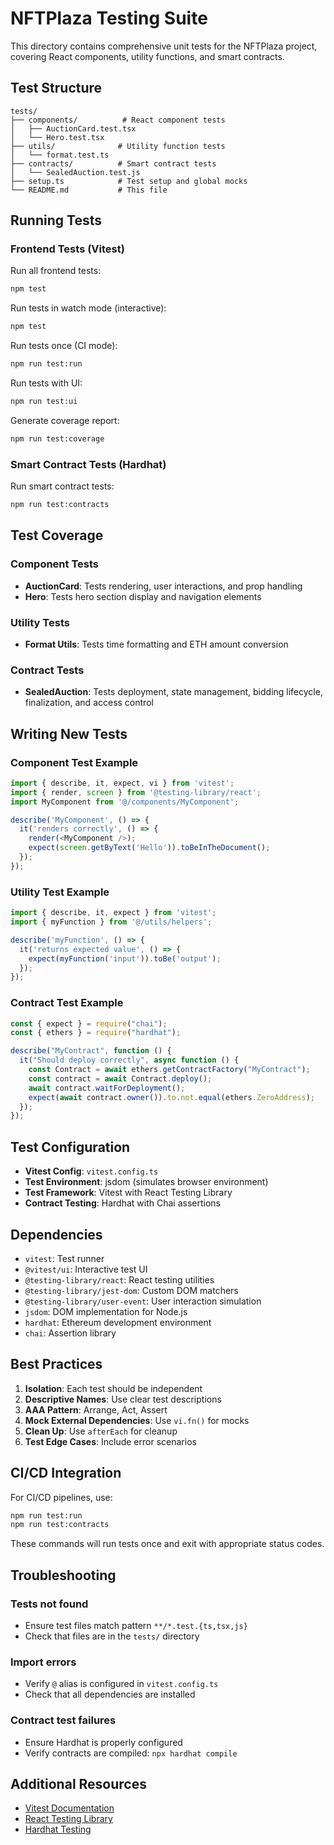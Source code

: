 # NFTPlaza Testing Suite

This directory contains comprehensive unit tests for the NFTPlaza project, covering React components, utility functions, and smart contracts.

## Test Structure

```
tests/
├── components/          # React component tests
│   ├── AuctionCard.test.tsx
│   └── Hero.test.tsx
├── utils/              # Utility function tests
│   └── format.test.ts
├── contracts/          # Smart contract tests
│   └── SealedAuction.test.js
├── setup.ts            # Test setup and global mocks
└── README.md           # This file
```

## Running Tests

### Frontend Tests (Vitest)

Run all frontend tests:
```bash
npm test
```

Run tests in watch mode (interactive):
```bash
npm test
```

Run tests once (CI mode):
```bash
npm run test:run
```

Run tests with UI:
```bash
npm run test:ui
```

Generate coverage report:
```bash
npm run test:coverage
```

### Smart Contract Tests (Hardhat)

Run smart contract tests:
```bash
npm run test:contracts
```

## Test Coverage

### Component Tests
- **AuctionCard**: Tests rendering, user interactions, and prop handling
- **Hero**: Tests hero section display and navigation elements

### Utility Tests
- **Format Utils**: Tests time formatting and ETH amount conversion

### Contract Tests
- **SealedAuction**: Tests deployment, state management, bidding lifecycle, finalization, and access control

## Writing New Tests

### Component Test Example
```typescript
import { describe, it, expect, vi } from 'vitest';
import { render, screen } from '@testing-library/react';
import MyComponent from '@/components/MyComponent';

describe('MyComponent', () => {
  it('renders correctly', () => {
    render(<MyComponent />);
    expect(screen.getByText('Hello')).toBeInTheDocument();
  });
});
```

### Utility Test Example
```typescript
import { describe, it, expect } from 'vitest';
import { myFunction } from '@/utils/helpers';

describe('myFunction', () => {
  it('returns expected value', () => {
    expect(myFunction('input')).toBe('output');
  });
});
```

### Contract Test Example
```javascript
const { expect } = require("chai");
const { ethers } = require("hardhat");

describe("MyContract", function () {
  it("Should deploy correctly", async function () {
    const Contract = await ethers.getContractFactory("MyContract");
    const contract = await Contract.deploy();
    await contract.waitForDeployment();
    expect(await contract.owner()).to.not.equal(ethers.ZeroAddress);
  });
});
```

## Test Configuration

- **Vitest Config**: `vitest.config.ts`
- **Test Environment**: jsdom (simulates browser environment)
- **Test Framework**: Vitest with React Testing Library
- **Contract Testing**: Hardhat with Chai assertions

## Dependencies

- `vitest`: Test runner
- `@vitest/ui`: Interactive test UI
- `@testing-library/react`: React testing utilities
- `@testing-library/jest-dom`: Custom DOM matchers
- `@testing-library/user-event`: User interaction simulation
- `jsdom`: DOM implementation for Node.js
- `hardhat`: Ethereum development environment
- `chai`: Assertion library

## Best Practices

1. **Isolation**: Each test should be independent
2. **Descriptive Names**: Use clear test descriptions
3. **AAA Pattern**: Arrange, Act, Assert
4. **Mock External Dependencies**: Use `vi.fn()` for mocks
5. **Clean Up**: Use `afterEach` for cleanup
6. **Test Edge Cases**: Include error scenarios

## CI/CD Integration

For CI/CD pipelines, use:
```bash
npm run test:run
npm run test:contracts
```

These commands will run tests once and exit with appropriate status codes.

## Troubleshooting

### Tests not found
- Ensure test files match pattern `**/*.test.{ts,tsx,js}`
- Check that files are in the `tests/` directory

### Import errors
- Verify `@` alias is configured in `vitest.config.ts`
- Check that all dependencies are installed

### Contract test failures
- Ensure Hardhat is properly configured
- Verify contracts are compiled: `npx hardhat compile`

## Additional Resources

- [Vitest Documentation](https://vitest.dev/)
- [React Testing Library](https://testing-library.com/react)
- [Hardhat Testing](https://hardhat.org/tutorial/testing-contracts)
